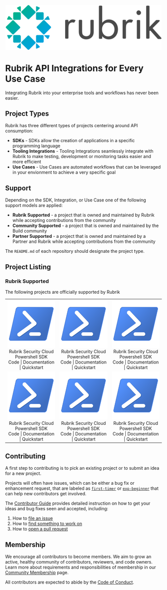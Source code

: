 ![alt text](assets/1200px-Rubrik_Logo.svg.png)

# Rubrik API Integrations for Every Use Case
Integrating Rubrik into your enterprise tools and workflows has never been easier. 

## Project Types

Rubrik has three different types of projects centering around API consumption:

* **SDKs** - SDKs allow the creation of applications in a specific programming language
* **Tooling Integrations** - Tooling Integrations seamlessly integrate with Rubrik to make testing, development or monitoring tasks easier and more efficient
* **Use Cases** - Use Cases are automated workflows that can be leveraged in your envionment to achieve a very specific goal

## Support
Depending on the SDK, Integration, or Use Case one of the following support models are applied:

* **Rubrik Supported** - a project that is owned and maintained by Rubrik while accepting contributions from the community
* **Community Supported** - a project that is owned and maintained by the Build community
* **Partner Supported** - a project that is owned and maintained by a Partner and Rubrik while accepting contributions from the community

The `README.md` of each repository should designate the project type.

## Project Listing

### Rubrik Supported

The following projects are officially supported by Rubrik

<table align="center">
  <tr>
    <td align="center"><img src="assets/PowerShell_5.0_icon.png"><BR>Rubrik Security Cloud Powershell SDK<br>Code | Documentation | Quickstart</td>
    <td align="center"><img src="assets/PowerShell_5.0_icon.png"><BR>Rubrik Security Cloud Powershell SDK<br>Code | Documentation | Quickstart</td>
    <td align="center"><img src="assets/PowerShell_5.0_icon.png"><BR>Rubrik Security Cloud Powershell SDK<br>Code | Documentation | Quickstart</td>
  </tr>
  <tr>
    <td align="center"><img src="assets/PowerShell_5.0_icon.png"><BR>Rubrik Security Cloud Powershell SDK<br>Code | Documentation | Quickstart</td>
    <td align="center"><img src="assets/PowerShell_5.0_icon.png"><BR>Rubrik Security Cloud Powershell SDK<br>Code | Documentation | Quickstart</td>
    <td align="center"><img src="assets/PowerShell_5.0_icon.png"><BR>Rubrik Security Cloud Powershell SDK<br>Code | Documentation | Quickstart</td>
  </tr>
</table>

## Contributing

A first step to contributing is to pick an existing project or to submit an idea for a new project.

Projects will often have issues, which can be either a bug fix or enhancement request, that are labeled as [`first-timer`](https://github.com/search?q=org%3Arubrikinc+is%3Aopen+label%3Afirst-timer&unscoped_q=is%3Aopen+label%3Afirst-timer) or [`exp-beginner`](https://github.com/search?q=org%3Arubrikinc+is%3Aopen+label%3Aexp-beginner) that can help new contributors get involved.

The [Contributor Guide](contributors/guide/README.md) provides detailed instruction on how to get your ideas and bug fixes seen and accepted, including:

1. How to [file an issue](https://github.com/rubrikinc/welcome-to-rubrik-build/blob/master/contributors/guide/issue-handling.md)
1. How to [find something to work on](https://github.com/rubrikinc/welcome-to-rubrik-build/blob/master/contributors/guide/labels.md)
1. How to [open a pull request](https://github.com/rubrikinc/welcome-to-rubrik-build/blob/master/contributors/guide/submitting-pull-requests.md)

## Membership

We encourage all contributors to become members. We aim to grow an active, healthy community of contributors, reviewers, and code owners. Learn more about requirements and responsibilities of membership in our [Community Membership](https://github.com/rubrikinc/welcome-to-rubrik-build/tree/master/community) page.

All contributors are expected to abide by the [Code of Conduct](https://github.com/rubrikinc/welcome-to-rubrik-build/blob/master/Code-of-Conduct.md).
